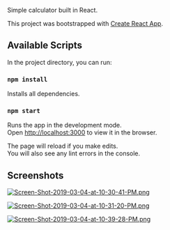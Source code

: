 Simple calculator built in React.

This project was bootstrapped with [Create React App](https://github.com/facebook/create-react-app).

## Available Scripts
In the project directory, you can run:


### `npm install`
Installs all dependencies.

### `npm start`

Runs the app in the development mode.<br>
Open [http://localhost:3000](http://localhost:3000) to view it in the browser.

The page will reload if you make edits.<br>
You will also see any lint errors in the console.


## Screenshots

[![Screen-Shot-2019-03-04-at-10-30-41-PM.png](https://i.postimg.cc/D068FSXy/Screen-Shot-2019-03-04-at-10-30-41-PM.png)](https://postimg.cc/gLwYHksf)

[![Screen-Shot-2019-03-04-at-10-31-20-PM.png](https://i.postimg.cc/pX7PjQRM/Screen-Shot-2019-03-04-at-10-31-20-PM.png)](https://postimg.cc/TpV8MDKt)

[![Screen-Shot-2019-03-04-at-10-39-28-PM.png](https://i.postimg.cc/xj4wp07K/Screen-Shot-2019-03-04-at-10-39-28-PM.png)](https://postimg.cc/bd1VsjqJ)
